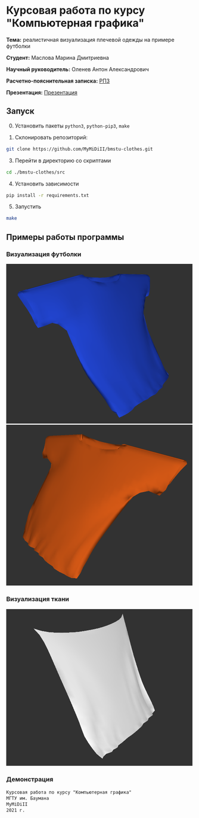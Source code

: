 # Курсовая работа по курсу "Компьютерная графика"

**Тема:** реалистичная визуализация плечевой одежды на примере футболки

**Студент:** Маслова Марина Дмитриевна

**Научный руководитель:** Оленев Антон Александрович

**Расчетно-пояснительная записка:** [РПЗ](./docs/pdf/MaslovaCG.pdf)

**Презентация:** [Презентация](./docs/pdf/presentation.pdf)

## Запуск

0. Установить пакеты `python3`, `python-pip3`, `make`

1. Склонировать репозиторий:

```bash
git clone https://github.com/MyMiDiII/bmstu-clothes.git
```

3. Перейти в директорию со скриптами

```bash
cd ./bmstu-clothes/src
```

4. Установить зависимости

```bash
pip install -r requirements.txt
```

5. Запустить

```bash
make
```

## Примеры работы программы

### Визуализация футболки

<img src="./docs/data/img/rmblue.png" alt="Синяя футболка" width="500"/>
<img src="./docs/data/img/rmorange.png" alt="Оранжевая футболка" width="500"/>

### Визуализация ткани

<img src="./docs/data/img/rmcloth.png" alt="Белая ткань" width="500"/>

### Демонстрация

```
Курсовая работа по курсу "Компьютерная графика"
МГТУ им. Баумана
MyMiDiII
2021 г.
```
